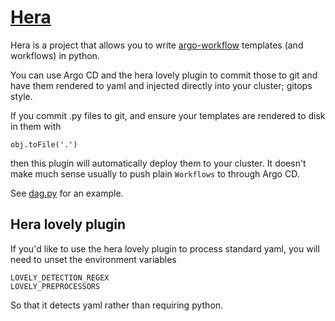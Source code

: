 # [Hera](https://github.com/argoproj-labs/hera)

Hera is a project that allows you to write [argo-workflow](https://github.com/argoproj/argo-workflows/) templates (and workflows) in python.

You can use Argo CD and the hera lovely plugin to commit those to git and have them rendered to yaml and injected directly into your cluster; gitops style.

If you commit .py files to git, and ensure your templates are rendered to disk in them with

```
obj.toFile('.')
```

then this plugin will automatically deploy them to your cluster. It doesn't make much sense usually to push plain `Workflows` to through Argo CD.

See [dag.py](../examples/hera/dag.py) for an example.

## Hera lovely plugin

If you'd like to use the hera lovely plugin to process standard yaml, you will need to unset the environment variables
```
LOVELY_DETECTION_REGEX
LOVELY_PREPROCESSORS
```
So that it detects yaml rather than requiring python.
